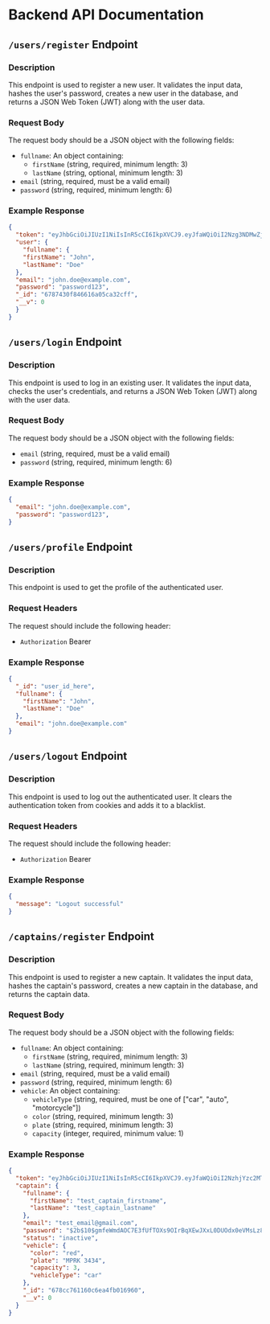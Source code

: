 # Backend API Documentation


## `/users/register` Endpoint

### Description

This endpoint is used to register a new user. It validates the input data, hashes the user's password, creates a new user in the database, and returns a JSON Web Token (JWT) along with the user data.

### Request Body

The request body should be a JSON object with the following fields:

- `fullname`: An object containing:
  - `firstName` (string, required, minimum length: 3)
  - `lastName` (string, optional, minimum length: 3)
- `email` (string, required, must be a valid email)
- `password` (string, required, minimum length: 6)

### Example Response

```json
{
  "token": "eyJhbGciOiJIUzI1NiIsInR5cCI6IkpXVCJ9.eyJfaWQiOiI2Nzg3NDMwZjg0NjYxNmEwNWNhMzJjZmYiLCJpYXQiOjE3MzY5MTc3NzV9.1zLdv9A9u-9XgAiHQl-Pq_TK26Sj1LB8A37kVoeYStw",
  "user": {
    "fullname": {
    "firstName": "John",
    "lastName": "Doe"
  },
  "email": "john.doe@example.com",
  "password": "password123",
  "_id": "6787430f846616a05ca32cff",
  "__v": 0
  }
}
```


## `/users/login` Endpoint

### Description
This endpoint is used to log in an existing user. It validates the input data, checks the user's credentials, and returns a JSON Web Token (JWT) along with the user data.

### Request Body
The request body should be a JSON object with the following fields:

- `email` (string, required, must be a valid email)
- `password` (string, required, minimum length: 6)

### Example Response
```json
{
  "email": "john.doe@example.com",
  "password": "password123",
}
```


## `/users/profile` Endpoint

### Description
This endpoint is used to get the profile of the authenticated user.

### Request Headers
The request should include the following header:

- `Authorization` Bearer <token>

### Example Response
```json
{
  "_id": "user_id_here",
  "fullname": {
    "firstName": "John",
    "lastName": "Doe"
  },
  "email": "john.doe@example.com"
}
```


## `/users/logout` Endpoint

### Description
This endpoint is used to log out the authenticated user. It clears the authentication token from cookies and adds it to a blacklist.

### Request Headers
The request should include the following header:

- `Authorization` Bearer <token>

### Example Response
```json
{
  "message": "Logout successful"
}
```

## `/captains/register` Endpoint

### Description
This endpoint is used to register a new captain. It validates the input data, hashes the captain's password, creates a new captain in the database, and returns the captain data.

### Request Body
The request body should be a JSON object with the following fields:

- `fullname`: An object containing:
  - `firstName` (string, required, minimum length: 3)
  - `lastName` (string, required, minimum length: 3)
- `email` (string, required, must be a valid email)
- `password` (string, required, minimum length: 6)
- `vehicle`: An object containing:
  - `vehicleType` (string, required, must be one of ["car", "auto", "motorcycle"])
  - `color` (string, required, minimum length: 3)
  - `plate` (string, required, minimum length: 3)
  - `capacity` (integer, required, minimum value: 1)

### Example Response
```json
{
  "token": "eyJhbGciOiJIUzI1NiIsInR5cCI6IkpXVCJ9.eyJfaWQiOiI2NzhjYzc2MTE2MGM2ZWE0ZmIwMTY5NjAiLCJpYXQiOjE3MzcyNzkzMjksImV4cCI6MTczNzM2NTcyOX0.gOW6OwehBFeILjXLf_4YC7tEO-Ub51EPNJ9qgTPyGf4",
  "captain": {
    "fullname": {
      "firstName": "test_captain_firstname",
      "lastName": "test_captain_lastname"
    },
    "email": "test_email@gmail.com",
    "password": "$2b$10$gmfeWmdAOC7E3fUfTOXs9OIrBqXEwJXxL0DUOdx0eVMsLz8.rqQIO",
    "status": "inactive",
    "vehicle": {
      "color": "red",
      "plate": "MPRK 3434",
      "capacity": 3,
      "vehicleType": "car"
    },
    "_id": "678cc761160c6ea4fb016960",
    "__v": 0
  }
}
```
